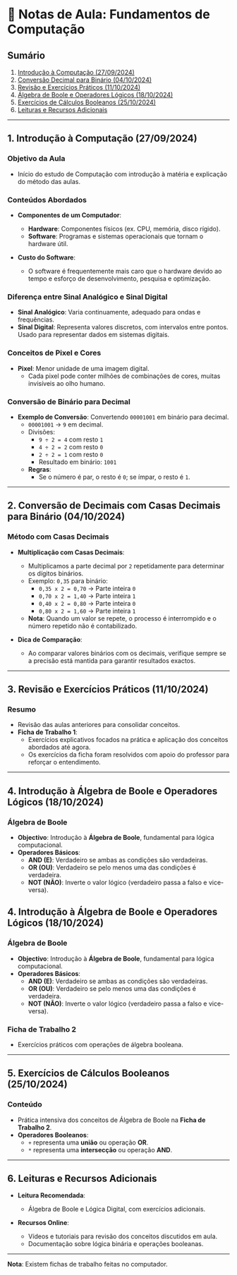# 📘 Notas de Aula: Fundamentos de Computação

## Sumário
1. [Introdução à Computação (27/09/2024)](#introducao)
2. [Conversão Decimal para Binário (04/10/2024)](#conversao-decimal)
3. [Revisão e Exercícios Práticos (11/10/2024)](#revisao)
4. [Álgebra de Boole e Operadores Lógicos (18/10/2024)](#algebra)
5. [Exercícios de Cálculos Booleanos (25/10/2024)](#exercicios)
6. [Leituras e Recursos Adicionais](#leituras)

---

## 1. Introdução à Computação (27/09/2024) <a name="introducao"></a>

### Objetivo da Aula
- Início do estudo de Computação com introdução à matéria e explicação do método das aulas.

### Conteúdos Abordados
- **Componentes de um Computador**:
  - **Hardware**: Componentes físicos (ex. CPU, memória, disco rígido).
  - **Software**: Programas e sistemas operacionais que tornam o hardware útil.
  
- **Custo do Software**:
  - O software é frequentemente mais caro que o hardware devido ao tempo e esforço de desenvolvimento, pesquisa e optimização.

### Diferença entre Sinal Analógico e Sinal Digital
- **Sinal Analógico**: Varia continuamente, adequado para ondas e frequências.
- **Sinal Digital**: Representa valores discretos, com intervalos entre pontos. Usado para representar dados em sistemas digitais.

### Conceitos de Pixel e Cores
- **Pixel**: Menor unidade de uma imagem digital.
  - Cada pixel pode conter milhões de combinações de cores, muitas invisíveis ao olho humano.

### Conversão de Binário para Decimal
- **Exemplo de Conversão**: Convertendo `00001001` em binário para decimal.
  - `00001001` → `9` em decimal.
  - Divisões:
    - `9 ÷ 2 = 4` com resto `1`
    - `4 ÷ 2 = 2` com resto `0`
    - `2 ÷ 2 = 1` com resto `0`
    - Resultado em binário: `1001`
  - **Regras**:
    - Se o número é par, o resto é `0`; se ímpar, o resto é `1`.

---

## 2. Conversão de Decimais com Casas Decimais para Binário (04/10/2024) <a name="conversao-decimal"></a>

### Método com Casas Decimais
- **Multiplicação com Casas Decimais**:
  - Multiplicamos a parte decimal por `2` repetidamente para determinar os dígitos binários.
  - Exemplo: `0,35` para binário:
    - `0,35 x 2 = 0,70` → Parte inteira `0`
    - `0,70 x 2 = 1,40` → Parte inteira `1`
    - `0,40 x 2 = 0,80` → Parte inteira `0`
    - `0,80 x 2 = 1,60` → Parte inteira `1`
  - **Nota**: Quando um valor se repete, o processo é interrompido e o número repetido não é contabilizado.

- **Dica de Comparação**:
  - Ao comparar valores binários com os decimais, verifique sempre se a precisão está mantida para garantir resultados exactos.

---

## 3. Revisão e Exercícios Práticos (11/10/2024) <a name="revisao"></a>

### Resumo
- Revisão das aulas anteriores para consolidar conceitos.
- **Ficha de Trabalho 1**:
  - Exercícios explicativos focados na prática e aplicação dos conceitos abordados até agora.
  - Os exercícios da ficha foram resolvidos com apoio do professor para reforçar o entendimento.

---

## 4. Introdução à Álgebra de Boole e Operadores Lógicos (18/10/2024) <a name="algebra"></a>

### Álgebra de Boole
- **Objectivo**: Introdução à **Álgebra de Boole**, fundamental para lógica computacional.
- **Operadores Básicos**:
  - **AND (E)**: Verdadeiro se ambas as condições são verdadeiras.
  - **OR (OU)**: Verdadeiro se pelo menos uma das condições é verdadeira.
  - **NOT (NÃO)**: Inverte o valor lógico (verdadeiro passa a falso e vice-versa).

## 4. Introdução à Álgebra de Boole e Operadores Lógicos (18/10/2024) <a name="algebra"></a>

### Álgebra de Boole
- **Objectivo**: Introdução à **Álgebra de Boole**, fundamental para lógica computacional.
- **Operadores Básicos**:
  - **AND (E)**: Verdadeiro se ambas as condições são verdadeiras.
  - **OR (OU)**: Verdadeiro se pelo menos uma das condições é verdadeira.
  - **NOT (NÃO)**: Inverte o valor lógico (verdadeiro passa a falso e vice-versa).

### Ficha de Trabalho 2
- Exercícios práticos com operações de álgebra booleana.

---

## 5. Exercícios de Cálculos Booleanos (25/10/2024) <a name="exercicios"></a>

### Conteúdo
- Prática intensiva dos conceitos de Álgebra de Boole na **Ficha de Trabalho 2**.
- **Operadores Booleanos**:
  - `+` representa uma **união** ou operação **OR**.
  - `*` representa uma **intersecção** ou operação **AND**.
  
---

## 6. Leituras e Recursos Adicionais <a name="leituras"></a>

- **Leitura Recomendada**:
  - Álgebra de Boole e Lógica Digital, com exercícios adicionais.
  
- **Recursos Online**:
  - Vídeos e tutoriais para revisão dos conceitos discutidos em aula.
  - Documentação sobre lógica binária e operações booleanas.

---

**Nota**: Existem fichas de trabalho feitas no computador.
